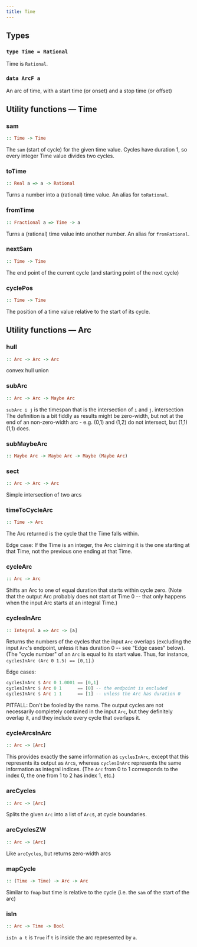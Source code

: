 ```yaml
---
title: Time
---
```


## Types

### `type Time = Rational`

Time is `Rational`.

### `data ArcF a`

An arc of time, with a start time (or onset) and a stop time (or offset)


## Utility functions — Time

### sam

```haskell
:: Time -> Time
```

The `sam` (start of cycle) for the given time value.
Cycles have duration 1, so every integer Time value divides two cycles.

### toTime

```haskell
:: Real a => a -> Rational
```

Turns a number into a (rational) time value. An alias for `toRational`.

### fromTime

```haskell
:: Fractional a => Time -> a
```

Turns a (rational) time value into another number. An alias for `fromRational`.

### nextSam

```haskell
:: Time -> Time
```

The end point of the current cycle (and starting point of the next cycle)

### cyclePos

```haskell
:: Time -> Time
```

The position of a time value relative to the start of its cycle.


## Utility functions — Arc

### hull

```haskell
:: Arc -> Arc -> Arc
```

convex hull union

### subArc

```haskell
:: Arc -> Arc -> Maybe Arc
```

`subArc i j` is the timespan that is the intersection of `i` and `j`.
intersection
The definition is a bit fiddly as results might be zero-width, but
not at the end of an non-zero-width arc - e.g. (0,1) and (1,2) do
not intersect, but (1,1) (1,1) does.

### subMaybeArc

```haskell
:: Maybe Arc -> Maybe Arc -> Maybe (Maybe Arc)
```

### sect

```haskell
:: Arc -> Arc -> Arc
```

Simple intersection of two arcs

### timeToCycleArc

```haskell
:: Time -> Arc
```

The Arc returned is the cycle that the Time falls within.

Edge case: If the Time is an integer,
the Arc claiming it is the one starting at that Time,
not the previous one ending at that Time.

### cycleArc

```haskell
:: Arc -> Arc
```

Shifts an Arc to one of equal duration that starts within cycle zero.
(Note that the output Arc probably does not start *at* Time 0 --
that only happens when the input Arc starts at an integral Time.)

### cyclesInArc

```haskell
:: Integral a => Arc -> [a]
```

Returns the numbers of the cycles that the input `Arc` overlaps
(excluding the input `Arc`'s endpoint, unless it has duration 0 --
see "Edge cases" below).
(The "cycle number" of an `Arc` is equal to its start value.
Thus, for instance, `cyclesInArc (Arc 0 1.5) == [0,1]`.)

Edge cases:

```haskell
cyclesInArc $ Arc 0 1.0001 == [0,1]
cyclesInArc $ Arc 0 1      == [0] -- the endpoint is excluded
cyclesInArc $ Arc 1 1      == [1] -- unless the Arc has duration 0
```

PITFALL: Don't be fooled by the name. The output cycles
are not necessarily completely contained in the input `Arc`,
but they definitely overlap it,
and they include every cycle that overlaps it.

### cycleArcsInArc

```haskell
:: Arc -> [Arc]
```

This provides exactly the same information as `cyclesInArc`,
except that this represents its output as `Arc`s,
whereas `cyclesInArc` represents the same information as integral indices.
(The `Arc` from 0 to 1 corresponds to the index 0,
the one from 1 to 2 has index 1, etc.)

### arcCycles

```haskell
:: Arc -> [Arc]
```

Splits the given `Arc` into a list of `Arc`s, at cycle boundaries.

### arcCyclesZW

```haskell
:: Arc -> [Arc]
```

Like `arcCycles`, but returns zero-width arcs

### mapCycle

```haskell
:: (Time -> Time) -> Arc -> Arc
```

Similar to `fmap` but time is relative to the cycle (i.e. the
`sam` of the start of the arc)

### isIn

```haskell
:: Arc -> Time -> Bool
```

`isIn a t` is `True` if `t` is inside
 the arc represented by `a`.

